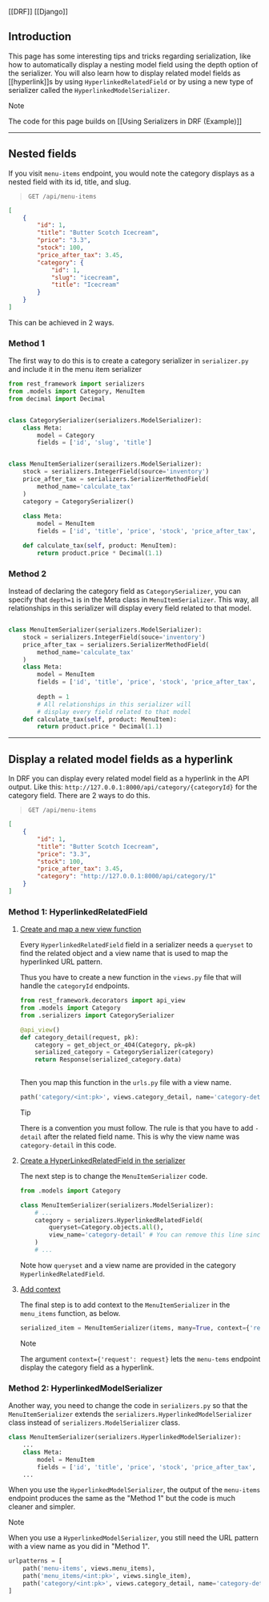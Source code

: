 [[DRF]]
[[Django]]
## Introduction
This page has some interesting tips and tricks regarding serialization, like how to automatically display a nesting model field using the depth option of the serializer. You will also learn how to display related model fields as [[hyperlink]]s by using `HyperlinkedRelatedField` or by using a new type of serializer called the `HyperlinkedModelSerializer`.

> [!NOTE]
> The code for this page builds on [[Using Serializers in DRF (Example)]]

---

## Nested fields
If you visit `menu-items` endpoint, you would note the category displays as a nested field with its id, title, and slug.

> `GET /api/menu-items`

```json
[
	{
		"id": 1,
		"title": "Butter Scotch Icecream",
		"price": "3.3",
		"stock": 100,
		"price_after_tax": 3.45,
		"category": {
			"id": 1,
			"slug": "icecream",
			"title": "Icecream"
		}
	}
]
```

This can be achieved in 2 ways.
### Method 1
The first way to do this is to create a category serializer in `serializer.py` and include it in the menu item serializer
```python
from rest_framework import serializers
from .models import Category, MenuItem
from decimal import Decimal


class CategorySerializer(serializers.ModelSerializer):
	class Meta:
		model = Category
		fields = ['id', 'slug', 'title']


class MenuItemSerializer(serailizers.ModelSerializer):
	stock = serializers.IntegerField(source='inventory')
	price_after_tax = serializers.SerializerMethodField(
		method_name='calculate_tax'
	)
	category = CategorySerializer()
	
	class Meta:
		model = MenuItem
		fields = ['id', 'title', 'price', 'stock', 'price_after_tax', 'category']

	def calculate_tax(self, product: MenuItem):
		return product.price * Decimal(1.1)
```

### Method 2
Instead of declaring the category field as `CategorySerializer`, you can specify that `depth=1` is in the Meta class in `MenuItemSerializer`. This way, all relationships in this serializer will display every field related to that model.
```python

class MenuItemSerializer(serializers.ModelSerializer):
	stock = serializers.IntegerField(souce='inventory')
	price_after_tax = serializers.SerializerMethodField(
		method_name='calculate_tax'
	)
	class Meta:
		model = MenuItem
		fields = ['id', 'title', 'price', 'stock', 'price_after_tax', 'category']
		
		depth = 1
		# All relationships in this serializer will 
		# display every field related to that model
	def calculate_tax(self, product: MenuItem):
		return product.price * Decimal(1.1)

```

---

## Display a related model fields as a hyperlink
In DRF you can display every related model field as a hyperlink in the API output. Like this:
`http://127.0.0.1:8000/api/category/{categoryId}` for the category field. There are 2 ways to do this.

> `GET /api/menu-items`

```json
[
	{
		"id": 1,
		"title": "Butter Scotch Icecream",
		"price": "3.3",
		"stock": 100,
		"price_after_tax": 3.45,
		"category": "http://127.0.0.1:8000/api/category/1"
	}
]
```
### Method 1: HyperlinkedRelatedField


1. <u>Create and map a new view function</u>
	
	Every `HyperlinkedRelatedField` field in a serializer needs a `queryset` to find the related object and a view name that is used to map the hyperlinked URL pattern.

	Thus you have to create a new function in the `views.py` file that will handle the `categoryId` endpoints.
	```python
	from rest_framework.decorators import api_view
	from .models import Category
	from .serializers import CategorySerializer
	
	@api_view()
	def category_detail(request, pk):
		category = get_object_or_404(Category, pk=pk)
		serialized_category = CategorySerializer(category)
		return Response(serialized_category.data)
		
	``` 
	 
	 Then you map this function in the `urls.py` file with a view name.
	```python
	path('category/<int:pk>', views.category_detail, name='category-detail')
	```
	
	> [!Tip]
	>There is a convention you must follow. The rule is that you have to add `-detail` after the related field name. This is why the view name was `category-detail` in this code.


1. <u>Create a HyperLinkedRelatedField in the serializer</u>
	
	The next step is to change the `MenuItemSerializer` code.
	
	```python
	from .models import Category
	
	class MenuItemSerializer(serializers.ModelSerializer):
		# ...
		category = serializers.HyperlinkedRelatedField(
			queryset=Category.objects.all(),
			view_name='category-detail' # You can remove this line since the field name follows the convention.
		)
		# ...
	```
	
	Note how `queryset` and a view name are provided in the category `HyperlinkedRelatedField`.

3. <u>Add context</u>
	
	The final step is to add context to the `MenuItemSerializer` in the `menu_items` function, as below.
	```python
	serialized_item = MenuItemSerializer(items, many=True, context={'request': request})
	```
	
	> [!Note]
	> The argument `context={'request': request}` lets the `menu-tems` endpoint display the category field as a hyperlink.


### Method 2: HyperlinkedModelSerializer
Another way, you need to change the code in `serializers.py` so that the `MenuItemSerializer` extends the `serializers.HyperlinkedModelSerializer` class instead of `serializers.ModelSerializer` class.

```python
class MenuItemSerializer(serializers.HyperlinkedModelSerializer):
	...
	class Meta:
		model = MenuItem
		fields = ['id', 'title', 'price', 'stock', 'price_after_tax', 'category']
	...
```

When you use the `HyperlinkedModelSerializer`, the output of the `menu-items` endpoint produces the same as the "Method 1" but the code is much cleaner and simpler.

>[!Note]
>When you use a `HyperlinkedModelSerializer`, you still need the URL pattern with a view name as you did in "Method 1".

```python
urlpatterns = [
	path('menu-items', views.menu_items),
	path('menu_items/<int:pk>', views.single_item),
	path('category/<int:pk>', views.category_detail, name='category-detail'),
]
```
